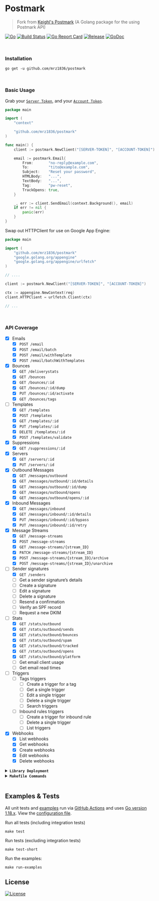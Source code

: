 # Postmark
> Fork from [Keighl's Postmark](https://github.com/keighl/postmark) (A Golang package for the using Postmark API)

[![Go](https://img.shields.io/github/go-mod/go-version/mrz1836/postmark)](https://golang.org/)
[![Build Status](https://img.shields.io/github/actions/workflow/status/mrz1836/postmark/run-tests.yml?branch=master&logo=github&v=3)](https://github.com/mrz1836/postmark/actions)
[![Go Report Card](https://goreportcard.com/badge/github.com/mrz1836/postmark)](https://goreportcard.com/report/github.com/mrz1836/postmark)
[![Release](https://img.shields.io/github/release-pre/mrz1836/postmark.svg?style=flat&v=1)](https://github.com/mrz1836/postmark/releases)
[![GoDoc](https://godoc.org/github.com/mrz1836/postmark?status.svg)](https://pkg.go.dev/github.com/mrz1836/postmark)

<br/>

### Installation
```shell script
go get -u github.com/mrz1836/postmark
```

<br/>

### Basic Usage
Grab your [`Server Token`](https://account.postmarkapp.com/servers/XXXX/credentials), and your [`Account Token`](https://account.postmarkapp.com/account/edit).

```go
package main

import (
	"context"

	"github.com/mrz1836/postmark"
)

func main() {
	client := postmark.NewClient("[SERVER-TOKEN]", "[ACCOUNT-TOKEN]")

	email := postmark.Email{
		From:       "no-reply@example.com",
		To:         "tito@example.com",
		Subject:    "Reset your password",
		HTMLBody:   "...",
		TextBody:   "...",
		Tag:        "pw-reset",
		TrackOpens: true,
	}

	_, err := client.SendEmail(context.Background(), email)
	if err != nil {
		panic(err)
	}
}
```
Swap out HTTPClient for use on Google App Engine:

```go
package main

import (
    "github.com/mrz1836/postmark"
    "google.golang.org/appengine"
    "google.golang.org/appengine/urlfetch"
)

// ....

client := postmark.NewClient("[SERVER-TOKEN]", "[ACCOUNT-TOKEN]")

ctx := appengine.NewContext(req)
client.HTTPClient = urlfetch.Client(ctx)

// ...
```

<br/>

### API Coverage

* [x] Emails
    * [x] `POST /email`
    * [x] `POST /email/batch`
    * [x] `POST /email/withTemplate`
    * [x] `POST /email/batchWithTemplates`
* [x] Bounces
    * [x] `GET /deliverystats`
    * [x] `GET /bounces`
    * [x] `GET /bounces/:id`
    * [x] `GET /bounces/:id/dump`
    * [x] `PUT /bounces/:id/activate`
    * [x] `GET /bounces/tags`
* [ ] Templates
    * [x] `GET /templates`
    * [x] `POST /templates`
    * [x] `GET /templates/:id`
    * [x] `PUT /templates/:id`
    * [x] `DELETE /templates/:id`
    * [x] `POST /templates/validate`
* [x] Suppressions
    * [x] `GET /suppressions/:id`
* [x] Servers
    * [x] `GET /servers/:id`
    * [x] `PUT /servers/:id`
* [x] Outbound Messages
    * [x] `GET /messages/outbound`
    * [x] `GET /messages/outbound/:id/details`
    * [x] `GET /messages/outbound/:id/dump`
    * [x] `GET /messages/outbound/opens`
    * [x] `GET /messages/outbound/opens/:id`
* [x] Inbound Messages
    * [x] `GET /messages/inbound`
    * [x] `GET /messages/inbound/:id/details`
    * [x] `PUT /messages/inbound/:id/bypass`
    * [x] `PUT /messages/inbound/:id/retry`
* [x] Message Streams
    * [x] `GET /message-streams`
    * [x] `POST /message-streams`
    * [x] `GET /message-streams/{stream_ID}`
    * [x] `PATCH /message-streams/{stream_ID}`
    * [x] `POST /message-streams/{stream_ID}/archive`
    * [x] `POST /message-streams/{stream_ID}/unarchive`
* [ ] Sender signatures
    * [x] `GET /senders`
    * [ ] Get a sender signature’s details
    * [ ] Create a signature
    * [ ] Edit a signature
    * [ ] Delete a signature
    * [ ] Resend a confirmation
    * [ ] Verify an SPF record
    * [ ] Request a new DKIM
* [ ] Stats
    * [x] `GET /stats/outbound`
    * [x] `GET /stats/outbound/sends`
    * [x] `GET /stats/outbound/bounces`
    * [x] `GET /stats/outbound/spam`
    * [x] `GET /stats/outbound/tracked`
    * [x] `GET /stats/outbound/opens`
    * [x] `GET /stats/outbound/platform`
    * [ ] Get email client usage
    * [ ] Get email read times
* [ ] Triggers
    * [ ] Tags triggers
        * [ ] Create a trigger for a tag
        * [ ] Get a single trigger
        * [ ] Edit a single trigger
        * [ ] Delete a single trigger
        * [ ] Search triggers
    * [ ] Inbound rules triggers
        * [ ] Create a trigger for inbound rule
        * [ ] Delete a single trigger
        * [ ] List triggers
* [x] Webhooks
    * [x] List webhooks
    * [x] Get webhooks
    * [x] Create webhooks
    * [x] Edit webhooks
    * [x] Delete webhooks

<details>
<summary><strong><code>Library Deployment</code></strong></summary>
<br/>

[goreleaser](https://github.com/goreleaser/goreleaser) for easy binary or library deployment to GitHub and can be installed via: `brew install goreleaser`.

The [.goreleaser.yml](.goreleaser.yml) file is used to configure [goreleaser](https://github.com/goreleaser/goreleaser).

Use `make release-snap` to create a snapshot version of the release, and finally `make release` to ship to production.
</details>

<details>
<summary><strong><code>Makefile Commands</code></strong></summary>
<br/>

View all `makefile` commands
```shell script
make help
```

List of all current commands:
```text
all                   Runs multiple commands
clean                 Remove previous builds and any test cache data
clean-mods            Remove all the Go mod cache
coverage              Shows the test coverage
diff                  Show the git diff
generate              Runs the go generate command in the base of the repo
godocs                Sync the latest tag with GoDocs
help                  Show this help message
install               Install the application
install-go            Install the application (Using Native Go)
install-releaser      Install the GoReleaser application
lint                  Run the golangci-lint application (install if not found)
release               Full production release (creates release in GitHub)
release               Runs common.release then runs godocs
release-snap          Test the full release (build binaries)
release-test          Full production test release (everything except deploy)
replace-version       Replaces the version in HTML/JS (pre-deploy)
run-examples          Runs all the examples
tag                   Generate a new tag and push (tag version=0.0.0)
tag-remove            Remove a tag if found (tag-remove version=0.0.0)
tag-update            Update an existing tag to current commit (tag-update version=0.0.0)
test                  Runs lint and ALL tests
test-ci               Runs all tests via CI (exports coverage)
test-ci-no-race       Runs all tests via CI (no race) (exports coverage)
test-ci-short         Runs unit tests via CI (exports coverage)
test-no-lint          Runs just tests
test-short            Runs vet, lint and tests (excludes integration tests)
test-unit             Runs tests and outputs coverage
uninstall             Uninstall the application (and remove files)
update-linter         Update the golangci-lint package (macOS only)
vet                   Run the Go vet application
```
</details>

<br/>

## Examples & Tests
All unit tests and [examples](examples) run via [GitHub Actions](https://github.com/mrz1836/postmark/actions) and
uses [Go version 1.18.x](https://golang.org/doc/go1.18). View the [configuration file](.github/workflows/run-tests.yml).

Run all tests (including integration tests)
```shell script
make test
```

Run tests (excluding integration tests)
```shell script
make test-short
```

Run the examples:
```shell script
make run-examples
```

## License

[![License](https://img.shields.io/github/license/mrz1836/go-ses.svg?style=flat&v=2)](LICENSE)
